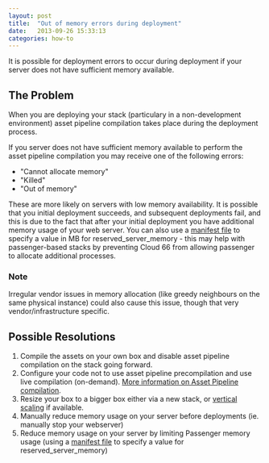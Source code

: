 ```yaml
---
layout: post
title:  "Out of memory errors during deployment"
date:   2013-09-26 15:33:13
categories: how-to
---
```


<p class="lead">It is possible for deployment errors to occur during deployment if your server does not have sufficient memory available.</p>

## The Problem
When you are deploying your stack (particulary in a non-development environment) asset pipeline compilation takes place during the deployment process.

If you server does not have sufficient memory available to perform the asset pipeline compilation you may receive one of the following errors:

- "Cannot allocate memory"
- "Killed"
- "Out of memory"

These are more likely on servers with low memory availability.
It is possible that you initial deployment succeeds, and subsequent deployments fail, and this is due to the fact that after your initial deployment you have additional memory usage of your web server.
You can also use a [manifest file](/stack-features/manifest-files.html) to specify a value in MB for reserved_server_memory - this may help with passenger-based stacks by preventing Cloud 66 from allowing passenger to allocate additional processes.

<div class="notice">
    <h3>Note</h3>
    <p>Irregular vendor issues in memory allocation (like greedy neighbours on the same physical instance) could also cause this issue, though that very vendor/infrastructure specific.</p>
</div>

## Possible Resolutions
1. Compile the assets on your own box and disable asset pipeline compilation on the stack going forward.
2. Configure your code not to use asset pipeline precompilation and use live compilation (on-demand). [More information on Asset Pipeline compilation](/how-to/asset-pipeline.html).
3. Resize your box to a bigger box either via a new stack, or [vertical scaling](/stack-features/vertical-scaling.html) if available.
4. Manually reduce memory usage on your server before deployments (ie. manually stop your webserver)
5. Reduce memory usage on your server by limiting Passenger memory usage (using a [manifest file](/stack-features/manifest-files.html) to specify a value for reserved_server_memory)